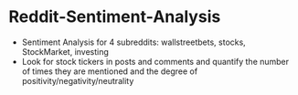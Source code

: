 # Reddit-Sentiment-Analysis

- Sentiment Analysis for 4 subreddits: wallstreetbets, stocks, StockMarket, investing
- Look for stock tickers in posts and comments and quantify the number of times they are mentioned and the degree of positivity/negativity/neutrality
